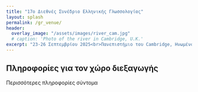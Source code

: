 ```yaml
---
title: "17ο Διεθνές Συνέδριο Ελληνικής Γλωσσολογίας"
layout: splash
permalink: /gr_venue/
header:
  overlay_image: "/assets/images/river_cam.jpg"
  # caption: 'Photo of the river in Cambridge, U.K.'
excerpt: "23-26 Σεπτεμβρίου 2025<br>Πανεπιστήμιο του Cambridge, Ηνωμένο Βασίλειο"
---
```


## Πληροφορίες για τον χώρο διεξαγωγής

Περισσότερες πληροφορίες σύντομα
